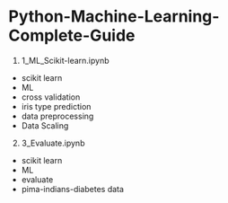# Python-Machine-Learning-Complete-Guide
1) 1_ML_Scikit-learn.ipynb
- scikit learn
- ML
- cross validation
- iris type prediction
- data preprocessing
- Data Scaling

2) 3_Evaluate.ipynb
- scikit learn
- ML 
- evaluate
- pima-indians-diabetes data